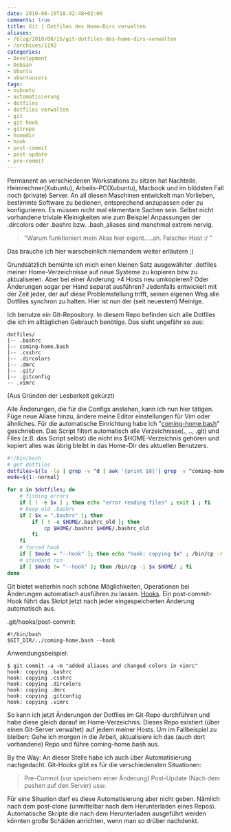 ```yaml
---
date: 2010-08-16T18:42:48+02:00
comments: true
title: Git | Dotfiles des Home-Dirs verwalten
aliases:
- /blog/2010/08/16/git-dotfiles-des-home-dirs-verwalten
- /archives/1192
categories:
- Development
- Debian
- Ubuntu
- ubuntuusers
tags:
- xubuntu
- automatisierung
- dotfiles
- dotfiles verwalten
- git
- git hook
- gitrepo
- homedir
- hook
- post-commit
- post-update
- pre-commit
---
```


Permanent an verschiedenen Workstations zu sitzen hat Nachteile.
Heimrechner(Xubuntu), Arbeits-PC(Xubuntu), Macbook und im blödsten Fall
noch (private) Server. An all diesen Maschinen entwickelt man Vorlieben,
bestimmte Software zu bedienen, entsprechend anzupassen oder zu
konfigurieren. Es müssen nicht mal elementare Sachen sein. Selbst nicht
vorhandene triviale Kleinigkeiten wie zum Beispiel Anpassungen der
.dircolors oder .bashrc bzw. .bash_aliases sind manchmal extrem nervig.

> "Warum funktioniert mein Alias hier eigent.....ah. Falscher Host :/ "

Das brauche ich hier warscheinlich niemandem weiter erläutern ;)

Grundsätzlich bemühte ich mich einen kleinen Satz ausgewählter .dotfiles
meiner Home-Verzeichnisse auf neue Systeme zu kopieren bzw zu aktualiseren.
Aber bei einer Änderung >4 Hosts neu umkopieren? Oder Änderungen sogar per
Hand separat ausführen? Jedenfalls entwickelt mit der Zeit jeder, der auf
diese Problemstellung trifft, seinen eigenen Weg alle Dotfiles synchron zu
halten. Hier ist nun der (seit neuestem) Meinige.

Ich benutze ein Git-Repository. In diesem Repo befinden sich alle Dotfiles
die ich im alltäglichen Gebrauch benötige. Das sieht ungefähr so aus:

```
dotfiles/
|-- .bashrc
|-- coming-home.bash
|-- .csshrc
|-- .dircolors
|-- .dmrc
|-- .git/
|-- .gitconfig
-- .vimrc
```


(Aus Gründen der Lesbarkeit gekürzt)

Alle Änderungen, die für die Configs anstehen, kann ich nun hier tätigen.
Füge neue Aliase hinzu, ändere meine Editor einstellungen für Vim oder
ähnliches. Für die automatische Einrichtung habe ich
"[coming-home.bash](http://gist.github.com/527325)" geschrieben. Das Script
filtert automatisch alle Verzeichnisse(., .., .git) und Files (z.B. das
Script selbst) die nicht ins $HOME-Verzeichnis gehören und kopiert alles
was übrig bleibt in das Home-Dir des aktuellen Benutzers.

``` bash
#!/bin/bash
# get dotfiles
dotfiles=$(ls -la | grep -v ^d | awk '{print $8}'| grep -v ^coming-home.bash$ )
mode=${1:-normal}

for x in $dotfiles; do
    # fishing errors
    if [ ! -e $x ] ; then echo "error reading files" ; exit 1 ; fi
    # keep old .bashrc
    if [ $x = ".bashrc" ]; then
        if [ ! -e $HOME/.bashrc_old ]; then
            cp $HOME/.bashrc $HOME/.bashrc_old
        fi
    fi
    # forced hook
    if [ $mode = "--hook" ]; then echo "hook: copying $x" ; /bin/cp -r $x $HOME/ ; fi
    # standard run
    if [ $mode != "--hook" ]; then /bin/cp -i $x $HOME/ ; fi
done
```


Git bietet weiterhin noch schöne Möglichkeiten, Operationen bei Änderungen
automatisch ausführen zu lassen.
[Hooks](http://www.kernel.org/pub/software/scm/git/docs/githooks.html). Ein
post-commit-Hook führt das Skript jetzt nach jeder eingespeicherten
Änderung automatisch aus.

.git/hooks/post-commit:

    #!/bin/bash
    $GIT_DIR/../coming-home.bash --hook

Anwendungsbeispiel:

    $ git commit -a -m "added aliases and changed colors in vimrc"
    hook: copying .bashrc
    hook: copying .csshrc
    hook: copying .dircolors
    hook: copying .dmrc
    hook: copying .gitconfig
    hook: copying .vimrc

So kann ich jetzt Änderungen der Dotfiles im Git-Repo durchführen und habe
diese gleich darauf im Home-Verzeichnis. Dieses Repo existiert (über einen
Git-Server verwaltet) auf jedem meiner Hosts.  Um im Fallbeispiel zu
bleiben: Gehe ich morgen in die Arbeit, aktualisiere ich das (auch dort
vorhandene) Repo und führe coming-home.bash aus.

By the Way: An dieser Stelle habe ich auch über Automatisierung
nachgedacht. Git-Hooks gibt es für die verschiedensten Situationen:

> Pre-Commit (vor speichern einer Änderung)
> Post-Update (Nach dem pushen auf den Server)
> usw.

Für eine Situation darf es diese Automatisierung aber nicht geben. Nämlich
nach dem post-clone (unmittelbar nach dem Herunterladen eines Repos).
Automatische Skripte die nach dem Herunterladen ausgeführt werden könnten
große Schäden anrichten, wenn man so drüber nachdenkt.

